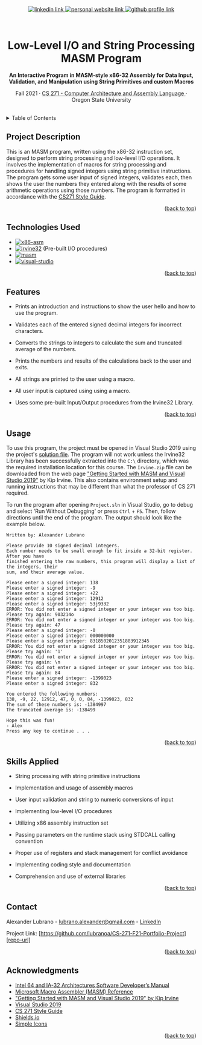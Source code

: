 <!-- Improved compatibility of back to top link: See: https://github.com/othneildrew/Best-README-Template/pull/73 -->
<a name="readme-top"></a>

<!-- Centered title section -->
<div align="center">
  <!-- Badges -->
  <p>
    <a href="https://www.linkedin.com/in/lubrano-alexander">
      <img src="https://img.shields.io/badge/LinkedIn-0A66C2?style=for-the-badge&logo=linkedin" alt="linkedin link" />
    </a>
    <a href="https://lubranoa.github.io">
      <img src="https://img.shields.io/badge/Personal_Site-47b51b?style=for-the-badge" alt="personal website link" />
    </a>
    <a href="https://github.com/lubranoa">
      <img src="https://img.shields.io/badge/GitHub-8A2BE2?style=for-the-badge&logo=github" alt="github profile link" />
    </a>
  </p>
  <br />
  <!-- Titles and Subtitles -->
  <h1 align="center">Low-Level I/O and String Processing MASM Program</h1>
  <p align="center">
    <b>An Interactive Program in MASM-style x86-32 Assembly for Data Input, Validation, and Manipulation using String Primitives and custom Macros</b>
  </p>
  <p align="center">
    Fall 2021 · <a href="https://ecampus.oregonstate.edu/soc/ecatalog/ecoursedetail.htm?subject=CS&coursenumber=271&termcode=ALL">CS 271 - Computer Architecture and Assembly Language </a> · Oregon State University
  </p>
  <br />
</div>

<!-- Table of Contents -->
<details>
  <summary>Table of Contents</summary>
    
  - [Project Description](#project-description)
  - [Technologies Used](#technologies-used)
  - [Features](#features)
  - [Usage](#usage)
  - [Skills Applied](#skills-applied)
  - [Contact](#contact)
  - [Acknowledgments](#acknowledgments)

</details>

<!-- Project Description -->
## Project Description

This is an MASM program, written using the x86-32 instruction set, designed to perform string processing and low-level I/O operations. It involves the implementation of macros for string processing and procedures for handling signed integers using string primitive instructions. The program gets some user input of signed integers, validates each, then shows the user the numbers they entered along with the results of some arithmetic operations using those numbers. The program is formatted in accordance with the [CS271 Style Guide](/docs/CS271%20Style%20Guide.pdf).

<p align="right">(<a href="#readme-top">back to top</a>)</p>

<!-- Technologies Used -->
## Technologies Used

   - [![x86-asm][x86-asm]][x86-asm-url]
   - [![irvine32][irvine32]][irvine32-url] (Pre-built I/O procedures)
   - [![masm][masm]][masm-url]
   - [![visual-studio][visual-studio]][visual-studio-url]

<p align="right">(<a href="#readme-top">back to top</a>)</p>

<!-- Features -->
## Features

  - Prints an introduction and instructions to show the user hello and how to use the program.

  - Validates each of the entered signed decimal integers for incorrect characters.

  - Converts the strings to integers to calculate the sum and truncated average of the numbers.

  - Prints the numbers and results of the calculations back to the user and exits.

  - All strings are printed to the user using a macro.
  
  - All user input is captured using using a macro.

  - Uses some pre-built Input/Output procedures from the Irvine32 Library.

<p align="right">(<a href="#readme-top">back to top</a>)</p>

<!-- Usage -->
## Usage

To use this program, the project must be opened in Visual Studio 2019 using the project's [solution file](/Project.sln). The program will not work unless the Irvine32 Library has been successfully extracted into the `C:\` directory, which was the required installation location for this course. The `Irvine.zip` file can be downloaded from the web page ["Getting Started with MASM and Visual Studio 2019"][asm-irvine-url] by Kip Irvine. This also contains environment setup and running instructions that may be different than what the professor of CS 271 required.

To run the program after opening `Project.sln` in Visual Studio, go to debug and select 'Run Without Debugging' or press `Ctrl` + `F5`. Then, follow directions until the end of the program. The output should look like the example below.

```
Written by: Alexander Lubrano

Please provide 10 signed decimal integers.
Each number needs to be small enough to fit inside a 32-bit register. After you have
finished entering the raw numbers, this program will display a list of the integers, their
sum, and their average value.

Please enter a signed integer: 138
Please enter a signed integer: -9
Please enter a signed integer: +22
Please enter a signed integer: 12912
Please enter a signed integer: 53j9332
ERROR: You did not enter a signed integer or your integer was too big.
Please try again: 903214o
ERROR: You did not enter a signed integer or your integer was too big.
Please try again: 47
Please enter a signed integer: -0
Please enter a signed integer: 000000000
Please enter a signed integer: 8318502012351883912345
ERROR: You did not enter a signed integer or your integer was too big.
Please try again: '1'
ERROR: You did not enter a signed integer or your integer was too big.
Please try again: \n
ERROR: You did not enter a signed integer or your integer was too big.
Please try again: 84
Please enter a signed integer: -1399023
Please enter a signed integer: 832

You entered the following numbers:
138, -9, 22, 12912, 47, 0, 0, 84, -1399023, 832
The sum of these numbers is: -1384997
The truncated average is: -138499

Hope this was fun!
- Alex
Press any key to continue . . .
```

<p align="right">(<a href="#readme-top">back to top</a>)</p>

<!-- Skills Applied -->
## Skills Applied

  - String processing with string primitive instructions

  - Implementation and usage of assembly macros

  - User input validation and string to numeric conversions of input

  - Implementing low-level I/O procedures

  - Utilizing x86 assembly instruction set

  - Passing parameters on the runtime stack using STDCALL calling convention

  - Proper use of registers and stack management for conflict avoidance

  - Implementing coding style and documentation

  - Comprehension and use of external libraries

<p align="right">(<a href="#readme-top">back to top</a>)</p>

<!-- Contact -->
## Contact

Alexander Lubrano - [lubrano.alexander@gmail.com][email] - [LinkedIn][linkedin-url]

Project Link: [https://github.com/lubranoa/CS-271-F21-Portfolio-Project][repo-url]

<p align="right">(<a href="#readme-top">back to top</a>)</p>

<!-- Acknowledgments -->
## Acknowledgments

  - [Intel 64 and IA-32 Architectures Software Developer’s Manual][ia-32-man-url]
  - [Microsoft Macro Assembler (MASM) Reference][masm-url]
  - ["Getting Started with MASM and Visual Studio 2019" by Kip Irvine][asm-irvine-url]
  - [Visual Studio 2019][vs-url]
  - [CS 271 Style Guide](/docs/CS271%20Style%20Guide.pdf)
  - [Shields.io][shields-url]
  - [Simple Icons][icons-url]

<p align="right">(<a href="#readme-top">back to top</a>)</p>

<!-- Markdown links -->
<!-- https://www.markdownguide.org/basic-syntax/#reference-style-links -->
[x86-asm]: https://img.shields.io/badge/x86--32_Instruction_Set-grey?style=for-the-badge
[x86-asm-url]: https://www.intel.com/content/www/us/en/content-details/782158/intel-64-and-ia-32-architectures-software-developer-s-manual-combined-volumes-1-2a-2b-2c-2d-3a-3b-3c-3d-and-4.html?wapkw=intel%2064%20and%20ia-32%20architectures%20software%20developer%27s%20manual&docid=782159

[masm]: https://img.shields.io/badge/Microsoft_Macro_Assembler_(MASM)-grey?style=for-the-badge
[masm-url]: https://learn.microsoft.com/en-us/cpp/assembler/masm/microsoft-macro-assembler-reference?view=msvc-170

[visual-studio]: https://img.shields.io/badge/Visual_Studio_2019-grey?style=for-the-badge&logo=visualstudio&logoColor=5C2D91
[visual-studio-url]: https://visualstudio.microsoft.com/

[irvine32]: https://img.shields.io/badge/Irvine32_Library-grey?style=for-the-badge
[irvine32-url]: http://www.asmirvine.com/gettingStartedVS2019/index.htm

[ia-32-man-url]: https://www.intel.com/content/www/us/en/content-details/782158/intel-64-and-ia-32-architectures-software-developer-s-manual-combined-volumes-1-2a-2b-2c-2d-3a-3b-3c-3d-and-4.html?wapkw=intel%2064%20and%20ia-32%20architectures%20software%20developer%27s%20manual&docid=782159
[asm-irvine-url]: http://www.asmirvine.com/gettingStartedVS2019/index.htm
[vs-url]: https://visualstudio.microsoft.com/
[shields-url]: https://shields.io/
[icons-url]: https://simpleicons.org/

[email]: mailto:lubrano.alexander@gmail.com
[linkedin-url]: https://www.linkedin.com/in/lubrano-alexander
[repo-url]: https://github.com/lubranoa/CS-271-F21-Portfolio-Project